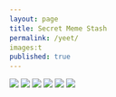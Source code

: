 ```yaml
---
layout: page
title: Secret Meme Stash
permalink: /yeet/
images:t
published: true
---
```


<img src="uploads/chopperonliterature.jpg" srcset="uploads/chopperonliterature.jpg" />

<img src="uploads/blahblahblahwittgenstein.jpg" srcset="uploads/blahblahblahwittgenstein.jpg" />

<img src="uploads/hobbies.jpg" srcset="uploads/hobbies.jpg" />

<img src="uploads/linguisticconfusion.jpg" srcset="uploads/linguisticconfusion.jpg" />

<img src="uploads/descartes.jpg" srcset="uploads/descartes.jpg" />

<img src="uploads/memeofallmemes.jpg" srcset="uploads/memeofallmemes.jpg" />

</center>
